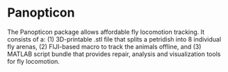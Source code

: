# Panopticon
The Panopticon package allows affordable fly locomotion tracking. 
It consists of a: 
(1) 3D-printable .stl file that splits a petridish into 8 individual fly arenas, 
(2) FIJI-based macro to track the animals offline, and 
(3) MATLAB script bundle that provides repair, analysis and visualization tools for fly locomotion.
